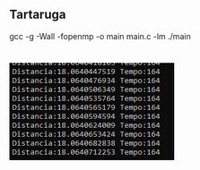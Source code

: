 <h2>Tartaruga</h2>
gcc -g -Wall -fopenmp -o main main.c -lm
./main
<h1></h1>
<img src="https://raw.githubusercontent.com/Lukical/ComputacaoParalela/main/Tartaruga/Screenshot_2.png"/>
